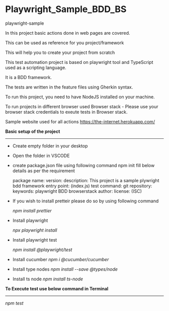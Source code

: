 # Playwright_Sample_BDD_BS
playwright-sample

In this project basic actions done in web pages are covered. 

This can be used as reference for you project/framework


This will help you to create your project from scratch


This test automation project is based on playwright tool and TypeScript used as a scripting language.


It is a BDD framework.


The tests are written in the feature files using Gherkin syntax.


To run this project, you need to have NodeJS installed on your machine.


To run projects in different browser used Browser stack - Please use your browser stack credentials to exeute tests in Browser stack.

Sample website used for all actions 
https://the-internet.herokuapp.com/ 


**Basic setup of the project**
**************************
* Create empty folder in your desktop
* Open the folder in VSCODE
* create package.json file using following command
    npm init
    fill below details as per the requirement
   
    package name: 
    version: 
    description: This project is a sample plywright bdd framework
    entry point: (index.js)
    test command:
    git repository: 
    keywords: playwright BDD browserstack
    author: 
    license: (ISC)

* If you wish to install pretteir please do so by using following command


    _npm install prettier_

* Install playwright


    _npx playwright install_

* Install playwright test

    _npm install @playwright/test_

* Install cucumber
    _npm i @cucumber/cucumber_

* Install type nodes
    _npm install --save @types/node_

* Install ts node
    _npm install ts-node_




**To Execute test use below command in Terminal**
*********************************************
_npm test_
